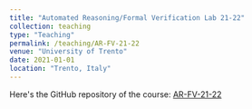 ```yaml
---
title: "Automated Reasoning/Formal Verification Lab 21-22"
collection: teaching
type: "Teaching"
permalink: /teaching/AR-FV-21-22
venue: "University of Trento"
date: 2021-01-01
location: "Trento, Italy"
---
```


Here's the GitHub repository of the course: [AR-FV-21-22](https://github.com/giuspek/FormalMethods-2021)
